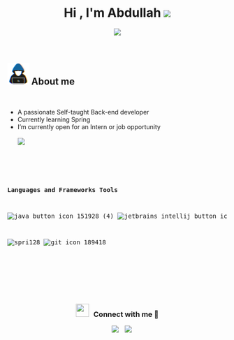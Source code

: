 <h1 align="center"><b>Hi , I'm Abdullah </b><img src="https://media.giphy.com/media/hvRJCLFzcasrR4ia7z/giphy.gif" width="35"></h1>
<!--  -->
<p align="center">
  <a href="https://github.com/DenverCoder1/readme-typing-svg"><img src="https://readme-typing-svg.herokuapp.com?font=Time+New+Roman&color=cyan&size=25&center=true&vCenter=true&width=600&height=100&lines=Self-taught+Back-End+Developer,;Computer+Engineer;Active+Learner/Researcher"></a>
</p>


<br>
	
## <picture><img src = "https://github.com/0xAbdulKhalid/0xAbdulKhalid/raw/main/assets/mdImages/about_me.gif" width = 50px></picture> **About me**


<br>

- A passionate Self-taught Back-end developer
- Currently learning Spring
- I’m currently open for an Intern or job opportunity
<br><br>
<img src="https://user-images.githubusercontent.com/73097560/115834477-dbab4500-a447-11eb-908a-139a6edaec5c.gif"><br><br>
<br>

<p align="center">
<pre>
	

**Languages and Frameworks**                                                            **Tools**                                             
    
  ![java_button_icon_151928 (4)](https://github.com/AbdullahCelikcode/AbdullahCelikcode/assets/76781045/114f0f42-c6a2-4f4e-a7ca-2935690051b4)                                                                       ![jetbrains_intellij_button_icon_151878 (2)](https://github.com/AbdullahCelikcode/AbdullahCelikcode/assets/76781045/c60aefa9-cda4-471c-a640-5098807eaec3)
  
  ![spri128](https://github.com/AbdullahCelikcode/AbdullahCelikcode/assets/76781045/5ea6c9cf-629b-41e3-8bcf-d19517f877f5) 							  	    ![git_icon_189418](https://github.com/AbdullahCelikcode/AbdullahCelikcode/assets/76781045/95117476-1821-472e-9aa0-c0fcde28cadc)
  <br>
  
    
<br>
</pre>


 
  <br>
  


<br>


<h3 align="center" > <img src="https://media.giphy.com/media/iY8CRBdQXODJSCERIr/giphy.gif" width="30" height="30" style="margin-right: 10px;">Connect with me 🤝 </h3>

<p align="center">


 <div align="center"  class="icons-social" style="margin-left: 10px;">
   <a style="margin-left: 10px;"  target="_blank" href=  "https://www.linkedin.com/in/abdullahcelik4443">
			<img src="https://github.com/AbdullahCelikcode/AbdullahCelikcode/assets/76781045/77d9e408-80d1-4c18-9152-247d56bb92b5"></a>
      
   <a style="margin-left: 10px;"  target="_blank" href="mailto:abdullah.clk@outlook.com.tr">        
			<img src="https://github.com/AbdullahCelikcode/AbdullahCelikcode/assets/76781045/19abf893-903c-4501-9bd0-5190f15bdb9f"></a>
     
   

</p>
